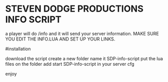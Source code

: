 # STEVEN DODGE PRODUCTIONS INFO SCRIPT

a player will do /info and it will send your server information.
MAKE SURE YOU EDIT THE INFO.LUA AND SET UP YOUR LINKS.

#installation

download the script
create a new folder name it SDP-info-script
put the lua files on the folder 
add start SDP-info-script in your server cfg

enjoy

